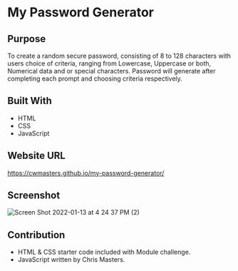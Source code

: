 # My Password Generator

## Purpose
To create a random secure password, consisting of 8 to 128 characters with users choice of criteria, ranging from Lowercase, Uppercase or both, Numerical data and or special characters. Password will generate after completing each prompt and choosing criteria respectively.

## Built With
* HTML 
* CSS 
* JavaScript

## Website URL
https://cwmasters.github.io/my-password-generator/

## Screenshot
![Screen Shot 2022-01-13 at 4 24 37 PM (2)](https://user-images.githubusercontent.com/95546410/149426745-af7c3a05-abf9-42f3-b947-02c24361c933.png)

## Contribution
* HTML & CSS starter code included with Module challenge.
* JavaScript written by Chris Masters.
